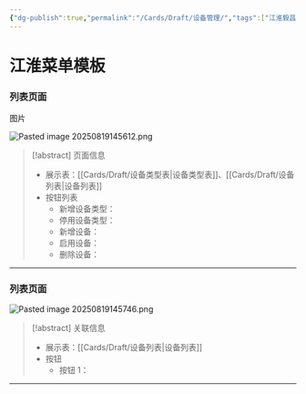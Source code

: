 ```yaml
---
{"dg-publish":true,"permalink":"/Cards/Draft/设备管理/","tags":["江淮毅昌/蝶创I-MES/MES"]}
---
```



# 江淮菜单模板

### 列表页面

图片

![Pasted image 20250819145612.png](/img/user/Extras/Attachments/Pasted%20image%2020250819145612.png)

> [!abstract] 页面信息
> - 展示表：[[Cards/Draft/设备类型表\|设备类型表]]、[[Cards/Draft/设备列表\|设备列表]]
> - 按钮列表
> 	- 新增设备类型：
> 	- 停用设备类型：
> 	- 新增设备：
> 	- 启用设备：
> 	- 删除设备：

---

### 列表页面

![Pasted image 20250819145746.png](/img/user/Extras/Attachments/Pasted%20image%2020250819145746.png)

> [!abstract] 关联信息
> - 展示表：[[Cards/Draft/设备列表\|设备列表]]
> - 按钮
> 	- 按钮 1：

---